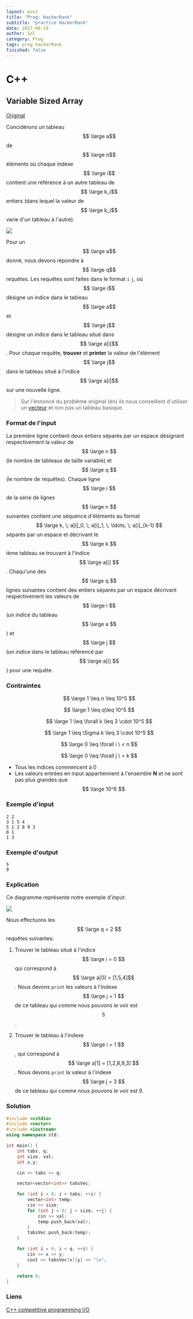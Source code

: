 ```yaml
---
layout: post
title: "Prog: HackerRank"
subtitle: "practice HackerRank"
date: 2017-06-19
author: Sol
category: Prog
tags: prog hackerRank
finished: false
---
```


# C++

## Variable Sized Array
[Original](https://www.hackerrank.com/challenges/variable-sized-arrays)

Concidérons un tableau $$ \large a$$ de $$ \large n$$ éléments où chaque indexe $$ \large i$$ contient une référence à un autre tableau de $$ \large k_i$$ entiers (dans lequel la valeur de $$ \large k_i$$ varie d'un tableau à l'autre). 

![](https://s3.amazonaws.com/hr-challenge-images/14507/1476906485-2c93045320-variable-length-arrays.png)

Pour un $$ \large a$$ donné, nous devons répondre à $$ \large q$$ requêtes. Les requêtes sont faites dans le format `i` `j`, où $$ \large i$$ désigne un indice dans le tableau $$ \large a$$ et $$ \large j$$ désigne un indice dans le tableau situé dans $$ \large a[i]$$. Pour chaque requête, **trouver** et **printer** la valeur de l'élément $$ \large j$$ dans le tableau situé à l'indice $$ \large a[i]$$ sur une nouvelle ligne.

> Sur l'énnoncé du problème original (en) ils nous conseillent d'utiliser un [vecteur](http://www.cplusplus.com/reference/vector/vector/) et non pas un tableau basique.

### Format de l'input

La première ligne contient deux entiers séparés par un espace désignant respectivement la valeur de $$ \large n $$ (le nombre de tableaux de taille variable) et $$ \large q $$ (le nombre de requêtes).
Chaque ligne $$ \large i $$ de la série de lignes $$ \large n $$ suivantes contient une séquence d'éléments au format $$ \large k, \; a[i]_0, \; a[i]_1, \; \ldots, \; a[i]_{k-1} $$ séparés par un espace et décrivant le $$ \large k $$ ième tableau se trouvant à l'indice $$ \large a[i] $$. 
Chaqu'une des $$ \large q $$ lignes suivantes contient des entiers séparés par un espace décrivant respectivement les valeurs de $$ \large i $$ (un indice du tableau $$ \large a $$) et $$ \large j $$ (un indice dans le tableau référencé par $$ \large a[i] $$) pour une requête.

### Contraintes

$$ \large 1 \leq n \leq 10^5 $$

$$ \large 1 \leq q\leq 10^5 $$

$$ \large 1 \leq \forall k \leq 3 \cdot 10^5 $$

$$ \large 1 \leq \Sigma k \leq 3 \cdot 10^5 $$

$$ \large 0 \leq \forall i \ < n $$

$$ \large 0 \leq \forall j \ < k $$

* Tous les indices commencent à  0
* Les valeurs entrées en input appartiennent à l'ensemble **N** et ne sont pas plus grandes que $$ \large 10^6 $$

### Exemple d'input

```
2 2
3 1 5 4
5 1 2 8 9 3
0 1
1 3
```

### Exemple d'output

```
5
9
```

### Explication
Ce diagramme représente notre exemple d'input:

![](https://s3.amazonaws.com/hr-challenge-images/14507/1476906485-2c93045320-variable-length-arrays.png)

Nous effectuons les $$ \large q = 2 $$ requêtes suivantes:

1. Trouver le tableau situé à l'indice  $$ \large i = 0 $$ qui correspond à $$ \large a[0] = [1,5,4]$$ . Nous devons `print` les valeurs à l'indexe $$ \large j = 1 $$ de ce tableau qui comme nous pouvons le voir est $$ 5 $$.

2. Trouver le tableau à l'indexe $$ \large i = 1 $$, qui correspond à $$ \large a[1] = [1,2,8,9,3] $$. Nous devons `print` la valeur à l'indexe $$ \large j = 3 $$ de ce tableau qui comme nous pouvons le voir est 9.


### Solution

```c++
#include <cstdio>
#include <vector>
#include <iostream>
using namespace std;

int main() {
    int tabs, q;
    int size, val;
    int x,y;

    cin >> tabs >> q;

    vector<vector<int>> tabsVec;

    for (int i = 0; i < tabs; ++i) {
        vector<int> temp;
        cin >> size;
        for (int j = 0; j < size; ++j) {
            cin >> val;
            temp.push_back(val);
        }
        tabsVec.push_back(temp);
    }

    for (int i = 0; i < q; ++i) {
        cin >> x >> y;
        cout << tabsVec[x][y] << "\n";
    }

    return 0;
}
```

### Liens

[C++ competitive programming I/O](https://marcoarena.wordpress.com/2016/03/13/cpp-competitive-programming-io/)